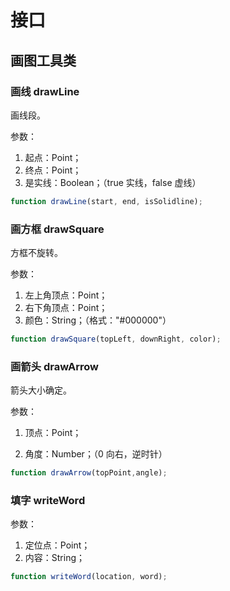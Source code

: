 # 接口

## 画图工具类

### 画线 drawLine

画线段。

参数：

1. 起点：Point；
2. 终点：Point；
3. 是实线：Boolean；（true 实线，false 虚线）

```javascript
function drawLine(start, end, isSolidline);
```

### 画方框 drawSquare

方框不旋转。

参数：

1. 左上角顶点：Point；
2. 右下角顶点：Point；
3. 颜色：String；（格式："#000000"）

```javascript
function drawSquare(topLeft, downRight, color);
```

### 画箭头 drawArrow

箭头大小确定。

参数：

1. 顶点：Point；

2. 角度：Number；（0 向右，逆时针）

```javascript
function drawArrow(topPoint,angle);
```

### 填字 writeWord

参数：

1. 定位点：Point；
2. 内容：String；

```javascript
function writeWord(location, word);
```
